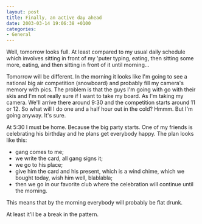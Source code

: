 ```yaml
---
layout: post
title: Finally, an active day ahead
date: 2003-03-14 19:06:38 +0100
categories:
- General
---
```

Well, tomorrow looks full. At least compared to my usual daily schedule which involves sitting in front of my 'puter typing, eating, then sitting some more, eating, and then sitting in front of it until morning...

Tomorrow will be different. In the morning it looks like I'm going to see a national big air competition (snowboard) and probably fill my camera's memory with pics. The problem is that the guys I'm going with go with their skis and I'm not really sure if I want to take my board. As I'm taking my camera. We'll arrive there around 9:30 and the competition starts around 11 or 12. So what will I do one and a half hour out in the cold? Hmmm. But I'm going anyway. It's sure.

At 5:30 I must be home. Because the big party starts. One of my friends is celebrating his birthday and he plans get everybody happy. The plan looks like this:

<ul>
<li>gang comes to me;

<li>we write the card, all gang signs it;
<li>we go to his place;
<li>give him the card and his present, which is a wind chime, which we bought today, wish him well, blablabla;
<li>then we go in our favorite club where the celebration will continue until the morning.</ul>
This means that by the morning everybody will probably be flat drunk.

At least it'll be a break in the pattern.
